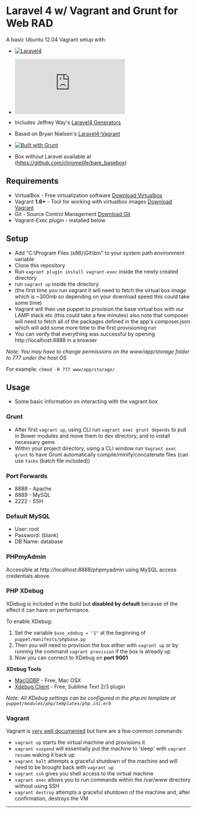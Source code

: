 # Laravel 4 w/ Vagrant and Grunt for Web RAD

A basic Ubuntu 12.04 Vagrant setup with:
* [![Laravel4](http://laravel.com/assets/img/logo-head.png)](http://laravel.com/docs)
* [![PHP 5.5](http://www.php.net/images/logo.php)](http://php.net)
* Includes Jeffrey Way's [Laravel4 Generators](https://github.com/JeffreyWay/Laravel-4-Generators)
* Based on Bryan Nielsen's [Laravel4-Vagrant](https://github.com/bryannielsen/Laravel4-Vagrant)

* [![Built with Grunt](https://cdn.gruntjs.com/builtwith.png)](http://gruntjs.com/)

* Box without Laravel available at (https://github.com/chromelife/bare_basebox)


## Requirements

* VirtualBox - Free virtualization software [Download Virtualbox](https://www.virtualbox.org/wiki/Downloads)
* Vagrant **1.6+** - Tool for working with virtualbox images [Download Vagrant](https://www.vagrantup.com)
* Git - Source Control Management [Download Git](http://git-scm.com/downloads)
* Vagrant-Exec plugin - installed below

## Setup

* Add "C:\Program Files (x86)\Git\bin" to your system path environment variable
* Clone this repository
* Run `vagrant plugin install vagrant-exec` inside the newly created directory
* run `vagrant up` inside the directory
* (the first time you run vagrant it will need to fetch the virtual box image which is ~300mb so depending on your download speed this could take some time)
* Vagrant will then use puppet to provision the base virtual box with our LAMP stack etc (this could take a few minutes) also note that composer will need to fetch all of the packages defined in the app's composer.json which will add some more time to the first provisioning run
* You can verify that everything was successful by opening http://localhost:8888 in a browser

*Note: You may have to change permissions on the www/app/storage folder to 777 under the host OS*

For example: `chmod -R 777 www/app/storage/`

## Usage

* Some basic information on interacting with the vagrant box

### Grunt

* After first `vagrant up`, using CLI run `vagrant exec grunt depends` to pull in Bower modules and move them to dev directory, and to install necessary gems
* Within your project directory, using a CLI window run `Vagrant exec grunt` to have Grunt automatically compile/minify/concatenate files (can use `tasks` (batch file included))


### Port Forwards

* 8888 - Apache
* 8889 - MySQL
* 2222 - SSH


### Default MySQL

* User: root
* Password: (blank)
* DB Name: database


### PHPmyAdmin

Accessible at http://localhost:8888/phpmyadmin using MySQL access credentials above.

### PHP XDebug

XDebug is included in the build but **disabled by default** because of the effect it can have on performance.

To enable XDebug:

1. Set the variable `$use_xdebug = "1"` at the beginning of `puppet/manifests/phpbase.pp`
2. Then you will need to provision the box either with `vagrant up` or by running the command `vagrant provision` if the box is already up
3. Now you can connect to XDebug on **port 9001**

**XDebug Tools**

* [MacGDBP](http://www.bluestatic.org/software/macgdbp/) - Free, Mac OSX
* [Xdebug Client](https://sublime.wbond.net/packages/Xdebug%20Client) - Free, Sublime Text 2/3 plugin


_Note: All XDebug settings can be configured in the php.ini template at `puppet/modules/php/templates/php.ini.erb`_


### Vagrant

Vagrant is [very well documented](http://vagrantup.com/v1/docs/index.html) but here are a few common commands:

* `vagrant up` starts the virtual machine and provisions it
* `vagrant suspend` will essentially put the machine to 'sleep' with `vagrant resume` waking it back up
* `vagrant halt` attempts a graceful shutdown of the machine and will need to be brought back with `vagrant up`
* `vagrant ssh` gives you shell access to the virtual machine
* `vagrant exec` allows you to run commands within the /var/www directory without using SSH
* `vagrant destroy` attempts a graceful shutdown of the machine and, after confirmation, destroys the VM

----

